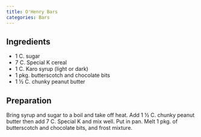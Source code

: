 ```yaml
---
title: O'Henry Bars
categories: Bars
---
```


## Ingredients

- 1 C. sugar
- 7 C. Special K cereal
- 1 C. Karo syrup (light or dark)
- 1 pkg. butterscotch and chocolate bits
- 1 ½ C. chunky peanut butter

## Preparation

Bring syrup and sugar to a boil and take off heat.  Add 1 ½ C. chunky peanut butter then add 7 C. Special K and mix well.  Put in pan.  Melt 1 pkg. of butterscotch and chocolate bits, and frost mixture.

